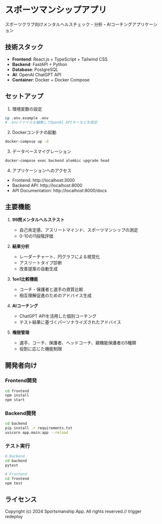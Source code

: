 # スポーツマンシップアプリ

スポーツクラブ向けメンタルヘルスチェック・分析・AIコーチングアプリケーション

## 技術スタック

- **Frontend**: React.js + TypeScript + Tailwind CSS
- **Backend**: FastAPI + Python
- **Database**: PostgreSQL
- **AI**: OpenAI ChatGPT API
- **Container**: Docker + Docker Compose

## セットアップ

1. 環境変数の設定
```bash
cp .env.example .env
# .envファイルを編集してOpenAI APIキーなどを設定
```

2. Dockerコンテナの起動
```bash
docker-compose up -d
```

3. データベースマイグレーション
```bash
docker-compose exec backend alembic upgrade head
```

4. アプリケーションへのアクセス
- Frontend: http://localhost:3000
- Backend API: http://localhost:8000
- API Documentation: http://localhost:8000/docs

## 主要機能

1. **99問メンタルヘルステスト**
   - 自己肯定感、アスリートマインド、スポーツマンシップの測定
   - 0-10の11段階評価

2. **結果分析**
   - レーダーチャート、円グラフによる視覚化
   - アスリートタイプ診断
   - 改善提案の自動生成

3. **1on1比較機能**
   - コーチ・保護者と選手の資質比較
   - 相互理解促進のためのアドバイス生成

4. **AIコーチング**
   - ChatGPT APIを活用した個別コーチング
   - テスト結果に基づくパーソナライズされたアドバイス

5. **権限管理**
   - 選手、コーチ、保護者、ヘッドコーチ、親機能保護者の5種類
   - 役割に応じた機能制限

## 開発者向け

### Frontend開発
```bash
cd frontend
npm install
npm start
```

### Backend開発
```bash
cd backend
pip install -r requirements.txt
uvicorn app.main:app --reload
```

### テスト実行
```bash
# Backend
cd backend
pytest

# Frontend
cd frontend
npm test
```

## ライセンス

Copyright (c) 2024 Sportsmanship App. All rights reserved.// trigger redeploy
